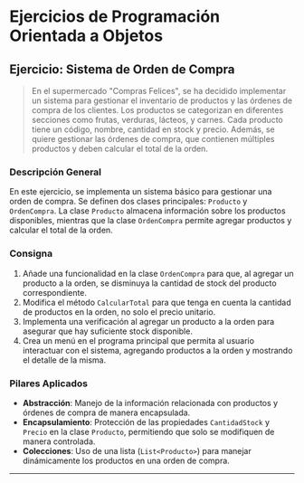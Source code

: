 # Ejercicios de Programación Orientada a Objetos

## Ejercicio: Sistema de Orden de Compra

> En el supermercado "Compras Felices", se ha decidido implementar un sistema para gestionar el inventario de productos y las órdenes de compra de los clientes. Los productos se categorizan en diferentes secciones como frutas, verduras, lácteos, y carnes. Cada producto tiene un código, nombre, cantidad en stock y precio. Además, se quiere gestionar las órdenes de compra, que contienen múltiples productos y deben calcular el total de la orden.

### Descripción General

En este ejercicio, se implementa un sistema básico para gestionar una orden de compra. Se definen dos clases principales: `Producto` y `OrdenCompra`. La clase `Producto` almacena información sobre los productos disponibles, mientras que la clase `OrdenCompra` permite agregar productos y calcular el total de la orden.

### Consigna

1. Añade una funcionalidad en la clase `OrdenCompra` para que, al agregar un producto a la orden, se disminuya la cantidad de stock del producto correspondiente.
2. Modifica el método `CalcularTotal` para que tenga en cuenta la cantidad de productos en la orden, no solo el precio unitario.
3. Implementa una verificación al agregar un producto a la orden para asegurar que hay suficiente stock disponible.
4. Crea un menú en el programa principal que permita al usuario interactuar con el sistema, agregando productos a la orden y mostrando el detalle de la misma.

### Pilares Aplicados

- **Abstracción**: Manejo de la información relacionada con productos y órdenes de compra de manera encapsulada.
- **Encapsulamiento**: Protección de las propiedades `CantidadStock` y `Precio` en la clase `Producto`, permitiendo que solo se modifiquen de manera controlada.
- **Colecciones**: Uso de una lista (`List<Producto>`) para manejar dinámicamente los productos en una orden de compra.

---
